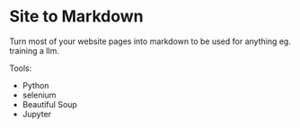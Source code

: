 # Site to Markdown

Turn most of your website pages into markdown to be used for anything eg. training a llm.

Tools:

- Python
- selenium
- Beautiful Soup
- Jupyter
